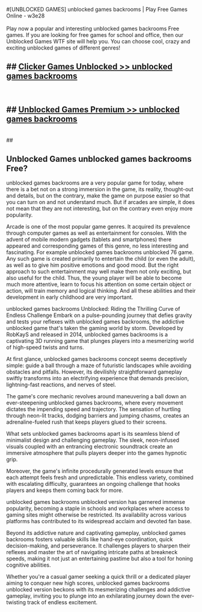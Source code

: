 #[UNBLOCKED GAMES] unblocked games backrooms | Play Free Games Online - w3e28 <br>
<br>
Play now a popular and interesting unblocked games backrooms Free games. If you are looking for free games for school and office, then our Unblocked Games WTF site will help you. You can choose cool, crazy and exciting unblocked games of different genres!


## ##  [Clicker Games Unblocked >> unblocked games backrooms](http://freeplayer.one?title=unblocked_games_backrooms&ref=22)
  <br>

##  ## [Unblocked Games Premium >> unblocked games backrooms](http://freeplayer.one?title=unblocked_games_backrooms&ref=22)
  <br>
  ##



## Unblocked Games unblocked games backrooms Free?

unblocked games backrooms are a very popular game for today, where there is a bet not on a strong immersion in the game, its reality, thought-out and details, but on the contrary, make the game on purpose easier so that you can turn on and not understand much. But if arcades are simple, it does not mean that they are not interesting, but on the contrary even enjoy more popularity.

Arcade is one of the most popular game genres. It acquired its prevalence through computer games as well as entertainment for consoles. With the advent of mobile modern gadgets (tablets and smartphones) there appeared and corresponding games of this genre, no less interesting and fascinating. For example unblocked games backrooms unblocked 76 game. Any such game is created primarily to entertain the child (or even the adult), as well as to give him positive emotions and good mood. But the right approach to such entertainment may well make them not only exciting, but also useful for the child. Thus, the young player will be able to become much more attentive, learn to focus his attention on some certain object or action, will train memory and logical thinking. And all these abilities and their development in early childhood are very important.

unblocked games backrooms Unblocked: Riding the Thrilling Curve of Endless Challenge
Embark on a pulse-pounding journey that defies gravity and tests your reflexes with unblocked games backrooms, the addictive unblocked game that's taken the gaming world by storm. Developed by RobKayS and released in 2014, unblocked games backrooms is a captivating 3D running game that plunges players into a mesmerizing world of high-speed twists and turns.

At first glance, unblocked games backrooms concept seems deceptively simple: guide a ball through a maze of futuristic landscapes while avoiding obstacles and pitfalls. However, its devilishly straightforward gameplay swiftly transforms into an electrifying experience that demands precision, lightning-fast reactions, and nerves of steel.

The game's core mechanic revolves around maneuvering a ball down an ever-steepening unblocked games backrooms, where every movement dictates the impending speed and trajectory. The sensation of hurtling through neon-lit tracks, dodging barriers and jumping chasms, creates an adrenaline-fueled rush that keeps players glued to their screens.

What sets unblocked games backrooms apart is its seamless blend of minimalist design and challenging gameplay. The sleek, neon-infused visuals coupled with an entrancing electronic soundtrack create an immersive atmosphere that pulls players deeper into the games hypnotic grip.

Moreover, the game's infinite procedurally generated levels ensure that each attempt feels fresh and unpredictable. This endless variety, combined with escalating difficulty, guarantees an ongoing challenge that hooks players and keeps them coming back for more.

unblocked games backrooms unblocked version has garnered immense popularity, becoming a staple in schools and workplaces where access to gaming sites might otherwise be restricted. Its availability across various platforms has contributed to its widespread acclaim and devoted fan base.

Beyond its addictive nature and captivating gameplay, unblocked games backrooms fosters valuable skills like hand-eye coordination, quick decision-making, and perseverance. It challenges players to sharpen their reflexes and master the art of navigating intricate paths at breakneck speeds, making it not just an entertaining pastime but also a tool for honing cognitive abilities.

Whether you're a casual gamer seeking a quick thrill or a dedicated player aiming to conquer new high scores, unblocked games backrooms unblocked version beckons with its mesmerizing challenges and addictive gameplay, inviting you to plunge into an exhilarating journey down the ever-twisting track of endless excitement.